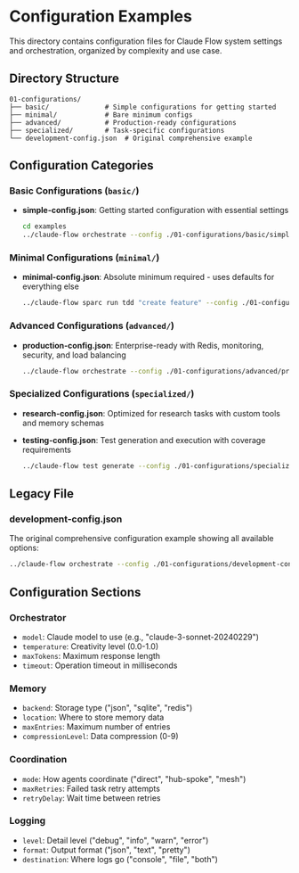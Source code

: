 # Configuration Examples

This directory contains configuration files for Claude Flow system settings and orchestration, organized by complexity and use case.

## Directory Structure

```
01-configurations/
├── basic/              # Simple configurations for getting started
├── minimal/            # Bare minimum configs
├── advanced/           # Production-ready configurations
├── specialized/        # Task-specific configurations
└── development-config.json  # Original comprehensive example
```

## Configuration Categories

### Basic Configurations (`basic/`)

- **simple-config.json**: Getting started configuration with essential settings

  ```bash
  cd examples
  ../claude-flow orchestrate --config ./01-configurations/basic/simple-config.json workflow.json
  ```

### Minimal Configurations (`minimal/`)

- **minimal-config.json**: Absolute minimum required - uses defaults for everything else

  ```bash
  ../claude-flow sparc run tdd "create feature" --config ./01-configurations/minimal/minimal-config.json
  ```

### Advanced Configurations (`advanced/`)

- **production-config.json**: Enterprise-ready with Redis, monitoring, security, and load balancing

  ```bash
  ../claude-flow orchestrate --config ./01-configurations/advanced/production-config.json workflow.json
  ```

### Specialized Configurations (`specialized/`)

- **research-config.json**: Optimized for research tasks with custom tools and memory schemas
- **testing-config.json**: Test generation and execution with coverage requirements

  ```bash
  ../claude-flow test generate --config ./01-configurations/specialized/testing-config.json src/
  ```

## Legacy File

### development-config.json

The original comprehensive configuration example showing all available options:

```bash
../claude-flow orchestrate --config ./01-configurations/development-config.json workflow.json
```

## Configuration Sections

### Orchestrator

- `model`: Claude model to use (e.g., "claude-3-sonnet-20240229")
- `temperature`: Creativity level (0.0-1.0)
- `maxTokens`: Maximum response length
- `timeout`: Operation timeout in milliseconds

### Memory

- `backend`: Storage type ("json", "sqlite", "redis")
- `location`: Where to store memory data
- `maxEntries`: Maximum number of entries
- `compressionLevel`: Data compression (0-9)

### Coordination

- `mode`: How agents coordinate ("direct", "hub-spoke", "mesh")
- `maxRetries`: Failed task retry attempts
- `retryDelay`: Wait time between retries

### Logging

- `level`: Detail level ("debug", "info", "warn", "error")
- `format`: Output format ("json", "text", "pretty")
- `destination`: Where logs go ("console", "file", "both")
